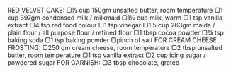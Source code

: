  RED VELVET CAKE:
▢½ cup 150gm unsalted butter, room temperature
▢1 cup 397gm condensed milk / milkmaid
▢1½ cup milk, warm
▢1 tsp vanilla extract
▢4 tsp red food colour
▢1 tsp vinegar
▢1.5 cup 263gm maida / plain flour / all purpose flour / refined flour
▢1 tbsp cocoa powder
▢¾ tsp baking soda
▢1 tsp baking powder
▢pinch of salt
FOR CREAM CHEESE FROSTING:
▢250 gm cream cheese, room temperature
▢2 tbsp unsalted butter, room temperature
▢1 tsp vanilla extract
▢2 cup icing sugar / powdered sugar
FOR GARNISH:
▢3 tbsp chocolate, grated